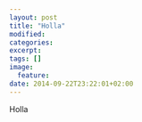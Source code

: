 ```yaml
---
layout: post
title: "Holla"
modified:
categories: 
excerpt:
tags: []
image:
  feature:
date: 2014-09-22T23:22:01+02:00
---
```


Holla